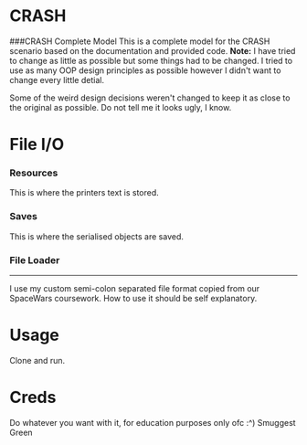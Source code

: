 # CRASH

###CRASH Complete Model
This is a complete model for the CRASH scenario based on the documentation and provided code. 
**Note:** I have tried to change as little as possible but some things had to be changed. I tried to use as many OOP design principles as possible however I didn't want to change every little detial.

Some of the weird design decisions weren't changed to keep it as close to the original as possible. Do not tell me it looks ugly, I know.

# File I/O

### Resources
This is where the printers text is stored.
### Saves
This is where the serialised objects are saved.
### File Loader
------
I use my custom semi-colon separated file format copied from our SpaceWars coursework. How to use it should be self explanatory.

# Usage
Clone and run.

# Creds
Do whatever you want with it, for education purposes only ofc :^)
Smuggest Green 
